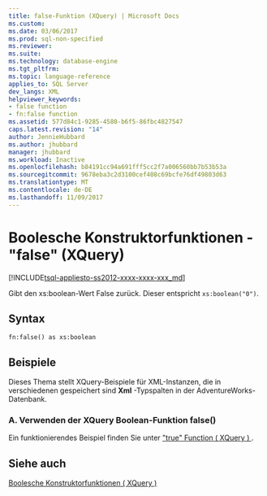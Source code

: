 ```yaml
---
title: false-Funktion (XQuery) | Microsoft Docs
ms.custom: 
ms.date: 03/06/2017
ms.prod: sql-non-specified
ms.reviewer: 
ms.suite: 
ms.technology: database-engine
ms.tgt_pltfrm: 
ms.topic: language-reference
applies_to: SQL Server
dev_langs: XML
helpviewer_keywords:
- false function
- fn:false function
ms.assetid: 577d84c1-9285-4580-b6f5-86fbc4827547
caps.latest.revision: "14"
author: JennieHubbard
ms.author: jhubbard
manager: jhubbard
ms.workload: Inactive
ms.openlocfilehash: b84191cc94a691fff5cc2f7a006560bb7b53b53a
ms.sourcegitcommit: 9678eba3c2d3100cef408c69bcfe76df49803d63
ms.translationtype: MT
ms.contentlocale: de-DE
ms.lasthandoff: 11/09/2017
---
```

# <a name="boolean-constructor-functions---false-xquery"></a>Boolesche Konstruktorfunktionen - "false" (XQuery)
[!INCLUDE[tsql-appliesto-ss2012-xxxx-xxxx-xxx_md](../includes/tsql-appliesto-ss2012-xxxx-xxxx-xxx-md.md)]

  Gibt den xs:boolean-Wert False zurück. Dieser entspricht `xs:boolean("0")`.  
  
## <a name="syntax"></a>Syntax  
  
```  
fn:false() as xs:boolean  
```  
  
## <a name="examples"></a>Beispiele  
 Dieses Thema stellt XQuery-Beispiele für XML-Instanzen, die in verschiedenen gespeichert sind **Xml** -Typspalten in der AdventureWorks-Datenbank.  
  
### <a name="a-using-the-false-xquery-boolean-function"></a>A. Verwenden der XQuery Boolean-Funktion false()  
 Ein funktionierendes Beispiel finden Sie unter ["true" Function &#40; XQuery &#41; ](../xquery/boolean-constructor-functions-true-xquery.md).  
  
## <a name="see-also"></a>Siehe auch  
 [Boolesche Konstruktorfunktionen &#40; XQuery &#41;](http://msdn.microsoft.com/library/fa907f39-d4b7-4495-b829-c788928e0f64)  
  
  
